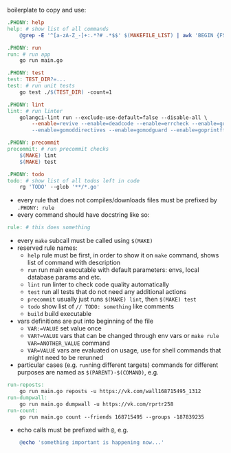 boilerplate to copy and use:
```makefile
.PHONY: help
help: # show list of all commands
	@grep -E '^[a-zA-Z_-]+:.*?# .*$$' $(MAKEFILE_LIST) | awk 'BEGIN {FS = ":.*?# "}; {printf "\033[36m%-20s\033[0m %s\n", $$1, $$2}'

.PHONY: run
run: # run app
	go run main.go

.PHONY: test
test: TEST_DIR?=...
test: # run unit tests
	go test ./$(TEST_DIR) -count=1

.PHONY: lint
lint: # run linter
	golangci-lint run --exclude-use-default=false --disable-all \
		--enable=revive --enable=deadcode --enable=errcheck --enable=govet --enable=ineffassign --enable=structcheck --enable=typecheck --enable=varcheck --enable=asciicheck --enable=bidichk --enable=bodyclose --enable=containedctx --enable=contextcheck --enable=cyclop --enable=decorder --enable=depguard --enable=dogsled --enable=dupl --enable=durationcheck --enable=errchkjson --enable=errname --enable=errorlint --enable=execinquery --enable=exhaustive --enable=exhaustruct --enable=exportloopref --enable=forbidigo --enable=forcetypeassert --enable=funlen --enable=gochecknoglobals --enable=gochecknoinits --enable=gocognit --enable=goconst --enable=gocritic --enable=gocyclo --enable=godot --enable=godox --enable=goerr113 --enable=gofmt --enable=gofumpt --enable=goimports --enable=gomnd \
		--enable=gomoddirectives --enable=gomodguard --enable=goprintffuncname --enable=gosec --enable=grouper --enable=ifshort --enable=importas --enable=lll --enable=maintidx --enable=makezero --enable=misspell --enable=nestif --enable=nilerr --enable=nilnil --enable=noctx --enable=nolintlint --enable=nosprintfhostport --enable=paralleltest --enable=prealloc --enable=predeclared --enable=promlinter --enable=rowserrcheck --enable=sqlclosecheck --enable=tenv --enable=testpackage --enable=thelper --enable=tparallel --enable=unconvert --enable=unparam --enable=wastedassign --enable=whitespace --enable=wrapcheck

.PHONY: precommit
precommit: # run precommit checks
	$(MAKE) lint
	$(MAKE) test

.PHONY: todo
todo: # show list of all todos left in code
	rg 'TODO' --glob '**/*.go'
```

- every rule that does not compiles/downloads files must be prefixed by `.PHONY: rule`
- every command should have docstring like so:
```makefile
rule: # this does something
```
- every `make` subcall must be called using `$(MAKE)`
- reserved rule names:
  - `help` rule must be first, in order to show it on `make` command, shows list of command with description
  - `run` run main executable with default parameters: envs, local database params and etc.
  - `lint` run linter to check code quality automatically
  - `test` run all tests that do not need any additional actions
  - `precommit` usually just runs `$(MAKE) lint`, then `$(MAKE) test`
  - `todo` show list of `// TODO: something` like comments
  - `build` build executable
- vars definitions are put into beginning of the file
  - `VAR:=VALUE` set value once
  - `VAR?=VALUE` vars that can be changed through env vars or `make rule VAR=ANOTHER_VALUE` command
  - `VAR=VALUE` vars are evaluated on usage, use for shell commands that might need to be rerunned
- particular cases (e.g. `run`ning different targets) commands for different purposes are named as `$(PARENT)-$(COMAND)`, e.g.
```makefile
run-reposts:
	go run main.go reposts -u https://vk.com/wall168715495_1312
run-dumpwall:
	go run main.go dumpwall -u https://vk.com/rprtr258
run-count:
	go run main.go count --friends 168715495 --groups -187839235
```
- echo calls must be prefixed with `@`, e.g.
```makefile
	@echo 'something important is happening now...'
```
